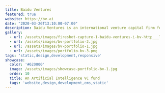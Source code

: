 ```yaml
---
title: Baidu Ventures
featured: true
website: https://bv.ai
date: "2020-03-26T13:10:00-07:00"
description: Baidu Ventures is an international venture capital firm focused on artificial intelligence. This multilingual website uses DatoCMS as a headless CMS and Gulp as a static site generator. 
gallery:
  - url: /assets/images/fireshot-capture-1-baidu-ventures-i-bv-http___localhost_8001_en_.png
  - url: /assets/images/bv-portfolio-2.jpg
  - url: /assets/images/bv-portfolio-1.jpg
  - url: /assets/images/portfolio-bv-3.png
tags: 'static,design,development,responsive'
showcase:
  color: '#620000'
  image: /assets/images/showcase-portfolio-bv-1.jpg
  order: 10
  title: An Artificial Intelligence VC fund
  tags: 'website,design,development,cms,static'
---
```


